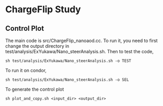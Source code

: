 # ChargeFlip Study

## Control Plot
The main code is src/ChargeFlip_nanoaod.cc. To run it, you need to first change the output directory in test/analysis/ExYukawa/Nano_steerAnalysis.sh.
Then to test the code,
```
sh test/analysis/ExYukawa/Nano_steerAnalysis.sh -o TEST
```
To run it on condor,
```
sh test/analysis/ExYukawa/Nano_steerAnalysis.sh -o SEL
```
To generate the control plot
```
sh plot_and_copy.sh <input_dir> <output_dir>
```


